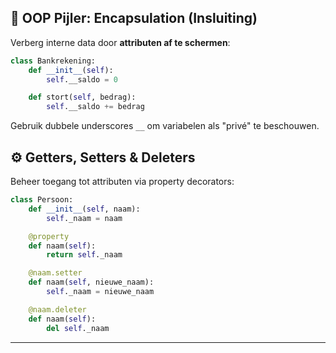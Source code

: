 ## 🔐 OOP Pijler: Encapsulation (Insluiting)
Verberg interne data door **attributen af te schermen**:

```python
class Bankrekening:
    def __init__(self):
        self.__saldo = 0

    def stort(self, bedrag):
        self.__saldo += bedrag
```

Gebruik dubbele underscores `__` om variabelen als "privé" te beschouwen.

## ⚙️ Getters, Setters & Deleters
Beheer toegang tot attributen via property decorators:

```python
class Persoon:
    def __init__(self, naam):
        self._naam = naam

    @property
    def naam(self):
        return self._naam

    @naam.setter
    def naam(self, nieuwe_naam):
        self._naam = nieuwe_naam

    @naam.deleter
    def naam(self):
        del self._naam
```
---